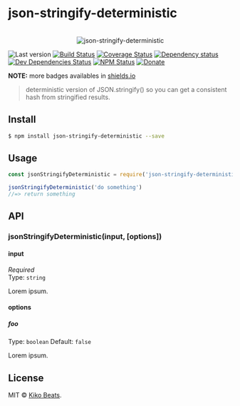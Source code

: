 # json-stringify-deterministic

<p align="center">
  <br>
  <img src="https://i.imgur.com/Mh13XWB.gif" alt="json-stringify-deterministic">
  <br>
</p>

![Last version](https://img.shields.io/github/tag/Kikobeats/json-stringify-deterministic.svg?style=flat-square)
[![Build Status](https://img.shields.io/travis/Kikobeats/json-stringify-deterministic/master.svg?style=flat-square)](https://travis-ci.org/Kikobeats/json-stringify-deterministic)
[![Coverage Status](https://img.shields.io/coveralls/Kikobeats/json-stringify-deterministic.svg?style=flat-square)](https://coveralls.io/github/Kikobeats/json-stringify-deterministic)
[![Dependency status](https://img.shields.io/david/Kikobeats/json-stringify-deterministic.svg?style=flat-square)](https://david-dm.org/Kikobeats/json-stringify-deterministic)
[![Dev Dependencies Status](https://img.shields.io/david/dev/Kikobeats/json-stringify-deterministic.svg?style=flat-square)](https://david-dm.org/Kikobeats/json-stringify-deterministic#info=devDependencies)
[![NPM Status](https://img.shields.io/npm/dm/json-stringify-deterministic.svg?style=flat-square)](https://www.npmjs.org/package/json-stringify-deterministic)
[![Donate](https://img.shields.io/badge/donate-paypal-blue.svg?style=flat-square)](https://paypal.me/Kikobeats)

**NOTE:** more badges availables in [shields.io](https://shields.io/)

> deterministic version of JSON.stringify() so you can get a consistent hash from stringified results.

## Install

```bash
$ npm install json-stringify-deterministic --save
```

## Usage

```js
const jsonStringifyDeterministic = require('json-stringify-deterministic')

jsonStringifyDeterministic('do something')
//=> return something
```

## API

### jsonStringifyDeterministic(input, [options])

#### input

*Required*<br>
Type: `string`

Lorem ipsum.

#### options

##### foo

Type: `boolean`
Default: `false`

Lorem ipsum.

## License

MIT © [Kiko Beats](https://github.com/Kikobeats).
